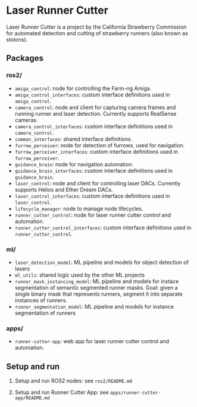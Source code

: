 # Laser Runner Cutter

Laser Runner Cutter is a project by the California Strawberry Commission for automated detection and cutting of strawberry runners (also known as stolons).

## Packages

### ros2/

- `amiga_control`: node for controlling the Farm-ng Amiga.
- `amiga_control_interfaces`: custom interface definitions used in `amiga_control`.
- `camera_control`: node and client for capturing camera frames and running runner and laser detection. Currently supports RealSense cameras.
- `camera_control_interfaces`: custom interface definitions used in `camera_control`.
- `common_interfaces`: shared interface definitions.
- `furrow_perceiver`: node for detection of furrows, used for navigation.
- `furrow_perceiver_interfaces`: custom interface definitions used in `furrow_perceiver`.
- `guidance_brain`: node for navigation automation.
- `guidance_brain_interfaces`: custom interface definitions used in `guidance_brain`.
- `laser_control`: node and client for controlling laser DACs. Currently supports Helios and Ether Dream DACs.
- `laser_control_interfaces`: custom interface definitions used in `laser_control`.
- `lifecycle_manager`: node to manage node lifecycles.
- `runner_cutter_control`: node for laser runner cutter control and automation.
- `runner_cutter_control_interfaces`: custom interface definitions used in `runner_cutter_control`.

### ml/

- `laser_detection_model`: ML pipeline and models for object detection of lasers
- `ml_utils`: shared logic used by the other ML projects
- `runner_mask_instancing_model`: ML pipeline and models for instace segmentation of semantic segmented runner masks. Goal: given a single binary mask that represents runners, segment it into separate instances of runners.
- `runner_segmentation_model`: ML pipeline and models for instance segmentation of runners

### apps/

- `runner-cutter-app`: web app for laser runner cutter control and automation.

## Setup and run

1.  Setup and run ROS2 nodes: see `ros2/README.md`

1.  Setup and run Runner Cutter App: see `apps/runner-cutter-app/README.md`
